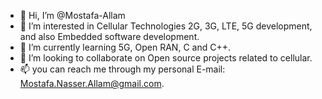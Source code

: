 - 👋 Hi, I’m @Mostafa-Allam
- 👀 I’m interested in Cellular Technologies 2G, 3G, LTE, 5G development, and also Embedded software development.
- 🌱 I’m currently learning 5G, Open RAN, C and C++.
- 💞️ I’m looking to collaborate on Open source projects related to cellular.
- 📫 you can reach me through my personal E-mail: Mostafa.Nasser.Allam@gmail.com.

<!---
Mostafa-Allam/Mostafa-Allam is a ✨ special ✨ repository because its `README.md` (this file) appears on your GitHub profile.
You can click the Preview link to take a look at your changes.
--->
